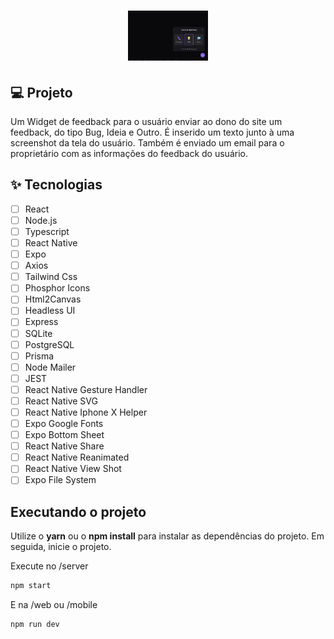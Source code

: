 <h1 align="center">
  <img alt="FeedbackWidget" height="80" title="Feedback Widget" src="feedback-widget-screenshot/Feedback widget.jpg" />
</h1>

## 💻 Projeto
Um Widget de feedback para o usuário enviar ao dono do site um feedback, do tipo Bug, Ideia e Outro. É inserido um texto junto à uma screenshot da tela do usuário. Também é enviado um email para o proprietário com as informações do feedback do usuário.

## ✨ Tecnologias

-   [ ] React 
-   [ ] Node.js 
-   [ ] Typescript
-   [ ] React Native
-   [ ] Expo
-   [ ] Axios 
-   [ ] Tailwind Css
-   [ ] Phosphor Icons
-   [ ] Html2Canvas
-   [ ] Headless UI
-   [ ] Express
-   [ ] SQLite
-   [ ] PostgreSQL
-   [ ] Prisma
-   [ ] Node Mailer
-   [ ] JEST
-   [ ] React Native Gesture Handler
-   [ ] React Native SVG
-   [ ] React Native Iphone X Helper
-   [ ] Expo Google Fonts
-   [ ] Expo Bottom Sheet
-   [ ] React Native Share
-   [ ] React Native Reanimated
-   [ ] React Native View Shot
-   [ ] Expo File System

## Executando o projeto

Utilize o **yarn** ou o **npm install** para instalar as dependências do projeto.
Em seguida, inicie o projeto.

Execute no /server

```cl
npm start
```

E na /web ou /mobile

```cl
npm run dev
```

<br />